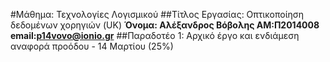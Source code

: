 
#Μάθημα: Τεχνολογίες Λογισμικού
##Τίτλος Εργασίας: Οπτικοποίηση δεδομένων χορηγιών (UK)
**Όνομα: Αλέξανδρος Βόβολης
ΑΜ:Π2014008
email:p14vovo@ionio.gr**
##Παραδοτέο 1: Αρχικό έργο και ενδιάμεση αναφορά προόδου - 14 Μαρτίου (25%)
